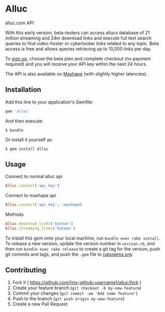 # Alluc

alluc.com API

With this early version, beta-testers can access allucs database of 21 million streaming and 24m download links and execute full text search queries to find video-hoster or cyberlocker links related to any topic. Beta access is free and allows queries retrieving up to 10,000 links per day.

To [sign up](http://api.alluc.com/products/api-10000-calls-month), choose the beta plan and complete checkout (no payment required) and you will receive your API key within the next 24 hours.

The API is also available on [Mashape](https://www.mashape.com/alluc/video-and-download-link-search/) (with slightly higher latencies).

## Installation

Add this line to your application's Gemfile:

```ruby
gem 'alluc'
```

And then execute:

    $ bundle

Or install it yourself as:

    $ gem install alluc

## Usage

Connect to normal alluc api
```ruby
Alluc.connect('api_key')
```
Connect to mashape api
```ruby
Alluc.connect('api_key', :mashape)
```
Methods
```ruby
Alluc.download_links('batman')
Alluc.streaming_links('batman')
```

To install this gem onto your local machine, run `bundle exec rake install`. To release a new version, update the version number in `version.rb`, and then run `bundle exec rake release` to create a git tag for the version, push git commits and tags, and push the `.gem` file to [rubygems.org](https://rubygems.org).

## Contributing

1. Fork it ( https://github.com/[my-github-username]/alluc/fork )
2. Create your feature branch (`git checkout -b my-new-feature`)
3. Commit your changes (`git commit -am 'Add some feature'`)
4. Push to the branch (`git push origin my-new-feature`)
5. Create a new Pull Request
